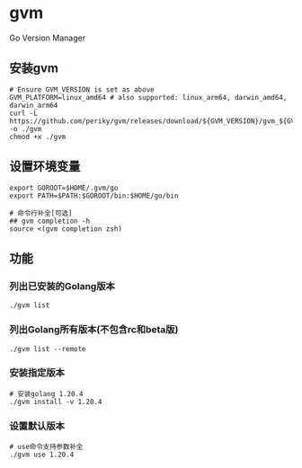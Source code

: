 # gvm
Go Version Manager


## 安装gvm

```shell
# Ensure GVM_VERSION is set as above
GVM_PLATFORM=linux_amd64 # also supported: linux_arm64, darwin_amd64, darwin_arm64
curl -L https://github.com/periky/gvm/releases/download/${GVM_VERSION}/gvm_${GVM_PLATFORMPLA} -o ./gvm
chmod +x ./gvm
```

## 设置环境变量

```shell
export GOROOT=$HOME/.gvm/go
export PATH=$PATH:$GOROOT/bin:$HOME/go/bin

# 命令行补全[可选]
## gvm completion -h
source <(gvm completion zsh)
```

## 功能

### 列出已安装的Golang版本
```shell
./gvm list
```

### 列出Golang所有版本(不包含rc和beta版)
```shell
./gvm list --remote
```

### 安装指定版本
```shell
# 安装golang 1.20.4
./gvm install -v 1.20.4
```

### 设置默认版本
```shell
# use命令支持参数补全
./gvm use 1.20.4
```